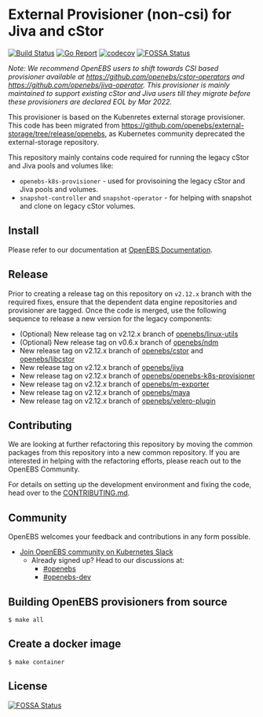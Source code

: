 # External Provisioner (non-csi) for Jiva and cStor
[![Build Status](https://app.travis-ci.com/openebs/openebs-k8s-provisioner.svg?branch=v2.12.x)](https://app.travis-ci.com/openebs/openebs-k8s-provisioner)
[![Go Report](https://goreportcard.com/badge/github.com/openebs/openebs-k8s-provisioner)](https://goreportcard.com/report/github.com/openebs/openebs-k8s-provisioner)
[![codecov](https://codecov.io/gh/openebs/openebs-k8s-provisioner/branch/v2.12.x/graph/badge.svg?token=nDwloue1T5)](https://codecov.io/gh/openebs/openebs-k8s-provisioner)
[![FOSSA Status](https://app.fossa.com/api/projects/git%2Bgithub.com%2Fopenebs%2Fopenebs-k8s-provisioner.svg?type=shield)](https://app.fossa.com/projects/git%2Bgithub.com%2Fopenebs%2Fopenebs-k8s-provisioner?ref=badge_shield)

_Note: We recommend OpenEBS users to shift towards CSI based provisioner available at https://github.com/openebs/cstor-operators and https://github.com/openebs/jiva-operator. This provisioner is mainly maintained to support existing cStor and Jiva users till they migrate before these provisioners are declared EOL by Mar 2022._

This provisioner is based on the Kubenretes external storage provisioner. This code has been migrated from https://github.com/openebs/external-storage/tree/release/openebs, as Kubernetes community deprecated the external-storage repository.  

This repository mainly contains code required for running the legacy cStor and Jiva pools and volumes like: 
- `openebs-k8s-provisioner` - used for provisoining the legacy cStor and Jiva pools and volumes.
- `snapshot-controller` and `snapshot-operator` - for helping with snapshot and clone on legacy cStor volumes.

## Install

Please refer to our documentation at [OpenEBS Documentation](http://openebs.io/).

## Release

Prior to creating a release tag on this repository on `v2.12.x` branch with the required fixes, ensure that the dependent data engine repositories and provisioner are tagged. Once the code is merged, use the following sequence to release a new version for the legacy components:
- (Optional) New release tag on v2.12.x branch of [openebs/linux-utils](https://github.com/openebs/linux-utils)
- (Optional) New release tag on v0.6.x branch of [openebs/ndm](https://github.com/openebs/ndm)
- New release tag on v2.12.x branch of [openebs/cstor](https://github.com/openebs/cstor) and [openebs/libcstor](https://github.com/openebs/libcstor)
- New release tag on v2.12.x branch of [openebs/jiva](https://github.com/openebs/jiva) 
- New release tag on v2.12.x branch of [openebs/openebs-k8s-provisioner](https://github.com/openebs/openebs-k8s-provisioner)
- New release tag on v2.12.x branch of [openebs/m-exporter](https://github.com/openebs/m-exporter)
- New release tag on v2.12.x branch of [openebs/maya](https://github.com/openebs/maya)
- New release tag on v2.12.x branch of [openebs/velero-plugin](https://github.com/openebs/velero-plugin)

## Contributing

We are looking at further refactoring this repository by moving the common packages from this repository into a new common repository. If you are interested in helping with the refactoring efforts, please reach out to the OpenEBS Community. 

For details on setting up the development environment and fixing the code, head over to the [CONTRIBUTING.md](./CONTRIBUTING.md).

## Community

OpenEBS welcomes your feedback and contributions in any form possible.

- [Join OpenEBS community on Kubernetes Slack](https://kubernetes.slack.com)
  - Already signed up? Head to our discussions at:
    -  [#openebs](https://kubernetes.slack.com/messages/openebs/)
    -  [#openebs-dev](https://kubernetes.slack.com/messages/openebs-dev/)



## Building OpenEBS provisioners from source

```
$ make all 
```

## Create a docker image 

```
$ make container
```


## License
[![FOSSA Status](https://app.fossa.com/api/projects/git%2Bgithub.com%2Fopenebs%2Fopenebs-k8s-provisioner.svg?type=large)](https://app.fossa.com/projects/git%2Bgithub.com%2Fopenebs%2Fopenebs-k8s-provisioner?ref=badge_large)
